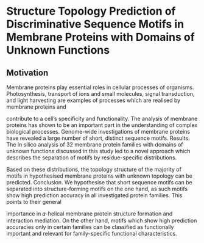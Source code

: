 # Structure Topology Prediction of Discriminative Sequence Motifs in Membrane Proteins with Domains of Unknown Functions
## Motivation
Membrane proteins play essential roles in cellular processes of organisms. Photosynthesis, transport of ions and small 
molecules, signal transduction, and light harvesting are examples of processes which are realised by membrane proteins and

contribute to a cell’s specificity and functionality. The analysis of membrane proteins has shown to be an important part in the
understanding of complex biological processes. Genome-wide investigations of membrane proteins have revealed a large number
of short, distinct sequence motifs. Results. The in silico analysis of 32 membrane protein families with domains of unknown
functions discussed in this study led to a novel approach which describes the separation of motifs by residue-specific distributions.

Based on these distributions, the topology structure of the majority of motifs in hypothesised membrane proteins with unknown
topology can be predicted. Conclusion. We hypothesise that short sequence motifs can be separated into structure-forming motifs
on the one hand, as such motifs show high prediction accuracy in all investigated protein families. This points to their general

importance in 𝛼-helical membrane protein structure formation and interaction mediation. On the other hand, motifs which show
high prediction accuracies only in certain families can be classified as functionally important and relevant for family-specific
functional characteristics.
